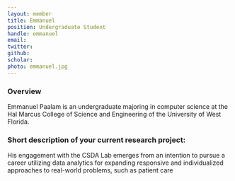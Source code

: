 ```yaml
---
layout: member
title: Emmanuel 
position: Undergraduate Student
handle: emmanuel
email:  
twitter:
github:
scholar: 
photo: emmanuel.jpg
---
```


### Overview

Emmanuel Paalam is an undergraduate majoring in computer science at the Hal Marcus College of Science and Engineering of the University of West Florida. 

### Short description of your current research project:

His engagement with the CSDA Lab emerges from an intention to pursue a career utilizing data analytics for expanding responsive and individualized approaches to real-world problems, such as patient care


